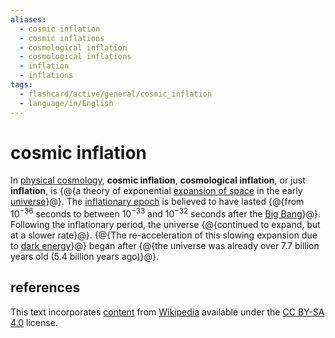 ```yaml
---
aliases:
  - cosmic inflation
  - cosmic inflations
  - cosmological inflation
  - cosmological inflations
  - inflation
  - inflations
tags:
  - flashcard/active/general/cosmic_inflation
  - language/in/English
---
```


# cosmic inflation

In [physical cosmology](physical%20cosmology.md), __cosmic inflation__, __cosmological inflation__, or just __inflation__, is {@{a theory of exponential [expansion of space](expansion%20of%20the%20universe.md) in the early [universe](universe.md)}@}. The [inflationary epoch](inflationary%20epoch.md) is believed to have lasted {@{from 10<sup>−36</sup> seconds to between 10<sup>−33</sup> and 10<sup>−32</sup> seconds after the [Big Bang](Big%20Bang.md)}@}. Following the inflationary period, the universe {@{continued to expand, but at a slower rate}@}. {@{The re-acceleration of this slowing expansion due to [dark energy](dark%20energy.md)}@} began after {@{the universe was already over 7.7 billion years old (5.4 billion years ago)}@}.

## references

This text incorporates [content](https://en.wikipedia.org/wiki/cosmic_inflation) from [Wikipedia](Wikipedia.md) available under the [CC BY-SA 4.0](https://creativecommons.org/licenses/by-sa/4.0/) license.
